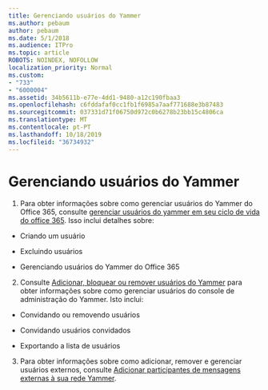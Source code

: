 ```yaml
---
title: Gerenciando usuários do Yammer
ms.author: pebaum
author: pebaum
ms.date: 5/1/2018
ms.audience: ITPro
ms.topic: article
ROBOTS: NOINDEX, NOFOLLOW
localization_priority: Normal
ms.custom:
- "733"
- "6000004"
ms.assetid: 34b5611b-e77e-4dd1-9480-a12c190fbaa3
ms.openlocfilehash: c6fddafaf0cc1fb1f6985a7aaf771688e3b87483
ms.sourcegitcommit: 037331d71f06750d972c0b6278b23bb15c4806ca
ms.translationtype: MT
ms.contentlocale: pt-PT
ms.lasthandoff: 10/18/2019
ms.locfileid: "36734932"
---
```

# <a name="managing-yammer-users"></a>Gerenciando usuários do Yammer

1. Para obter informações sobre como gerenciar usuários do Yammer do Office 365, consulte [gerenciar usuários do yammer em seu ciclo de vida do office 365](https://docs.microsoft.com/yammer/manage-yammer-users/manage-users-across-their-lifecycle). Isso inclui detalhes sobre:

  - Criando um usuário

  - Excluindo usuários

  - Gerenciando usuários do Yammer do Office 365

2. Consulte [Adicionar, bloquear ou remover usuários do Yammer](http://alchemyportal.azurewebsites.net/Rule/ManageYammer%20users%20across%20their%20lifecycle%20from%20Office%20365) para obter informações sobre como gerenciar usuários do console de administração do Yammer. Isto inclui:

  - Convidando ou removendo usuários

  - Convidando usuários convidados

  - Exportando a lista de usuários

3. Para obter informações sobre como adicionar, remover e gerenciar usuários externos, consulte [Adicionar participantes de mensagens externas à sua rede Yammer](https://docs.microsoft.com/yammer/work-with-external-users/add-external-participants).
